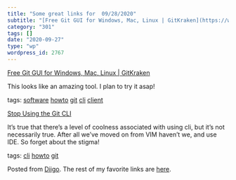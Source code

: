 ```yaml
---
title: "Some great links for  09/28/2020"
subtitle: "[Free Git GUI for Windows, Mac, Linux | GitKraken](https://www.gitkraken.com)"
category: "301"
tags: []
date: "2020-09-27"
type: "wp"
wordpress_id: 2767
---
```

[Free Git GUI for Windows, Mac, Linux | GitKraken](https://www.gitkraken.com) 

This looks like an amazing tool. I plan to try it asap!

 tags: [software](https://www.diigo.com/user/pitosalas/software) [howto](https://www.diigo.com/user/pitosalas/howto) [git](https://www.diigo.com/user/pitosalas/git) [cli](https://www.diigo.com/user/pitosalas/cli) [client](https://www.diigo.com/user/pitosalas/client)

 [Stop Using the Git CLI](https://link.medium.com/Ulg2u5GA79) 

It’s true that there’s a level of coolness associated with using cli, but it’s not necessarily true. After all we’ve moved on from VIM haven’t we, and use IDE. So forget about the stigma!

 tags: [cli](https://www.diigo.com/user/pitosalas/cli) [howto](https://www.diigo.com/user/pitosalas/howto) [git](https://www.diigo.com/user/pitosalas/git)

Posted from [Diigo](https://www.diigo.com). The rest of my favorite links are [here](https://www.diigo.com/user/pitosalas).